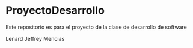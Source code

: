 # ProyectoDesarrollo
Este repositorio es para el proyecto de la clase de desarrollo de software

Lenard Jeffrey Mencias
